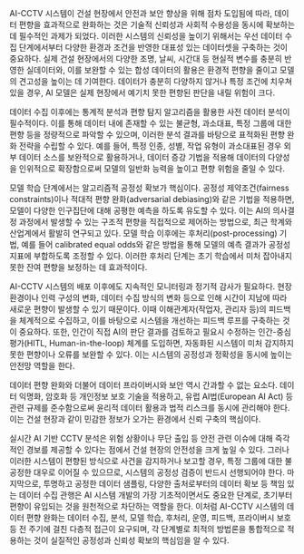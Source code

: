 AI-CCTV 시스템이 건설 현장에서 안전과 보안 향상을 위해 점차 도입됨에 따라, 데이터 편향을 효과적으로 완화하는 것은 기술적 신뢰성과 사회적 수용성을 동시에 확보하는 데 필수적인 과제가 되었다. 이러한 시스템의 신뢰성을 높이기 위해서는 우선 데이터 수집 단계에서부터 다양한 환경과 조건을 반영한 대표성 있는 데이터셋을 구축하는 것이 중요하다. 실제 건설 현장에서의 다양한 조명, 날씨, 시간대 등 현실적 변수를 충분히 반영한 실데이터와, 이를 보완할 수 있는 합성 데이터의 활용은 환경적 편향을 줄이고 모델의 견고성을 높이는 데 기여한다. 데이터가 충분히 다양하지 않거나 특정 조건에 치우쳐 있을 경우, AI 모델은 실제 현장에서 예기치 못한 편향된 판단을 내릴 위험이 크다.

데이터 수집 이후에는 통계적 분석과 편향 탐지 알고리즘을 활용한 사전 데이터 분석이 필수적이다. 이를 통해 데이터 내에 존재할 수 있는 불균형, 과소대표, 특정 그룹에 대한 편향 등을 정량적으로 파악할 수 있으며, 이러한 분석 결과를 바탕으로 표적화된 편향 완화 전략을 수립할 수 있다. 예를 들어, 특정 인종, 성별, 작업 유형이 과소대표된 경우 외부 데이터 소스를 보완적으로 활용하거나, 데이터 증강 기법을 적용해 데이터의 다양성을 인위적으로 확장함으로써 모델의 일반화 능력을 높이고 편향 위험을 줄일 수 있다.

모델 학습 단계에서는 알고리즘적 공정성 확보가 핵심이다. 공정성 제약조건(fairness constraints)이나 적대적 편향 완화(adversarial debiasing)와 같은 기법을 적용하면, 모델이 다양한 인구집단에 대해 공평한 예측을 하도록 유도할 수 있다. 이는 AI의 의사결정 과정에서 발생할 수 있는 구조적 편향을 직접적으로 제어하는 방법으로, 최근 학계와 산업계에서 활발히 연구되고 있다. 모델 학습 이후에는 후처리(post-processing) 기법, 예를 들어 calibrated equal odds와 같은 방법을 통해 모델의 예측 결과가 공정성 지표에 부합하도록 조정할 수 있다. 이러한 후처리 단계는 초기 학습에서 미처 잡아내지 못한 잔여 편향을 보정하는 데 효과적이다.

AI-CCTV 시스템의 배포 이후에도 지속적인 모니터링과 정기적 감사가 필요하다. 현장 환경이나 인력 구성의 변화, 데이터 수집 방식의 변화 등으로 인해 시간이 지남에 따라 새로운 편향이 발생할 수 있기 때문이다. 이때 이해관계자(작업자, 관리자 등)의 피드백을 체계적으로 수집하고, 이를 바탕으로 시스템을 개선하는 피드백 루프를 구축하는 것이 중요하다. 또한, 인간이 직접 AI의 판단 결과를 검토하고 필요시 수정하는 인간-중심 평가(HITL, Human-in-the-loop) 체계를 도입하면, 자동화된 시스템이 미처 감지하지 못한 편향이나 오류를 보완할 수 있다. 이는 시스템의 공정성과 정확성을 동시에 높이는 안전망 역할을 한다.

데이터 편향 완화와 더불어 데이터 프라이버시와 보안 역시 간과할 수 없는 요소다. 데이터 익명화, 암호화 등 개인정보 보호 기술을 적용하고, 유럽 AI법(European AI Act) 등 관련 규제를 준수함으로써 윤리적 데이터 활용과 법적 리스크를 동시에 관리해야 한다. 이는 건설 현장과 같이 민감한 정보가 오가는 환경에서 신뢰 구축의 핵심이다.

실시간 AI 기반 CCTV 분석은 위험 상황이나 무단 출입 등 안전 관련 이슈에 대해 즉각적인 경보를 제공할 수 있다는 점에서 건설 현장의 안전성을 크게 높일 수 있다. 그러나 이러한 시스템이 편향된 방식으로 사건을 감지하거나 보고할 경우, 특정 그룹에 대한 불공정한 대우로 이어질 수 있으므로, 시스템의 공정성 검증이 반드시 선행되어야 한다. 마지막으로, 투명하고 공정한 데이터 샘플링, 다양한 출처로부터의 데이터 확보 등 책임 있는 데이터 수집 관행은 AI 시스템 개발의 가장 기초적이면서도 중요한 단계로, 초기부터 편향이 유입되는 것을 원천적으로 차단하는 역할을 한다. 이처럼 AI-CCTV 시스템의 데이터 편향 완화는 데이터 수집, 분석, 모델 학습, 후처리, 운영, 피드백, 프라이버시 보호 등 전 주기에 걸친 다층적 접근이 요구되며, 각 단계별로 최적의 방법론을 통합적으로 적용하는 것이 실질적인 공정성과 신뢰성 확보의 핵심임을 알 수 있다.